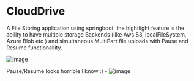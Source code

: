 # CloudDrive

A File Storing application using springboot, the hightlight feature is the ability to have multiple storage Backends (like Aws S3, localFileSystem, Azure Blob etc ) and simultaneous MultiPart file uploads with Pause and Resume functionallity.

![image](https://github.com/user-attachments/assets/12f1b4e5-6e38-4cba-b5e7-4cb327e95f4f)


Pause/Resume looks horrible I know :)  -
![image](https://github.com/user-attachments/assets/03d67388-d77c-4c58-90de-5bcdeeba86c9)

